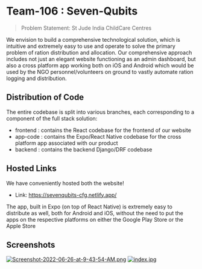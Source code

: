 # Team-106 : Seven-Qubits

> Problem Statement: St Jude India ChildCare Centres

We envision to build a comprehensive technological solution, which is intuitive and extremely easy to use and operate to solve the primary problem of ration distribution and allocation. 
Our comprehensive approach includes not just an elegant website functioning as an admin dashboard, but also a cross platform app working both on iOS and Android which would be used by the NGO personnel/volunteers on ground to vastly automate ration logging and distribution. 

## Distribution of Code

The entire codebase is split into various branches, each corresponding to a component of the full stack solution:
- frontend : contains the React codebase for the frontend of our website
- app-code : contains the Expo/React Native codebase for the cross platform app associated with our product
- backend : contains the backend Django/DRF codebase

## Hosted Links

We have conveniently hosted both the website!
- Link: https://sevenqubits-cfg.netlify.app/

The app, built in Expo (on top of React Native) is extremely easy to distribute as well, both for Android and iOS, without the need to put the apps on the respective platforms on either the Google Play Store or the Apple Store

## Screenshots

[![Screenshot-2022-06-26-at-9-43-54-AM.png](https://i.postimg.cc/j2D1kn3y/Screenshot-2022-06-26-at-9-43-54-AM.png)](https://postimg.cc/30H9kNTw)
[![index.jpg](https://i.postimg.cc/vZ0NMzR5/index.jpg)](https://postimg.cc/LJZT3j8s)
